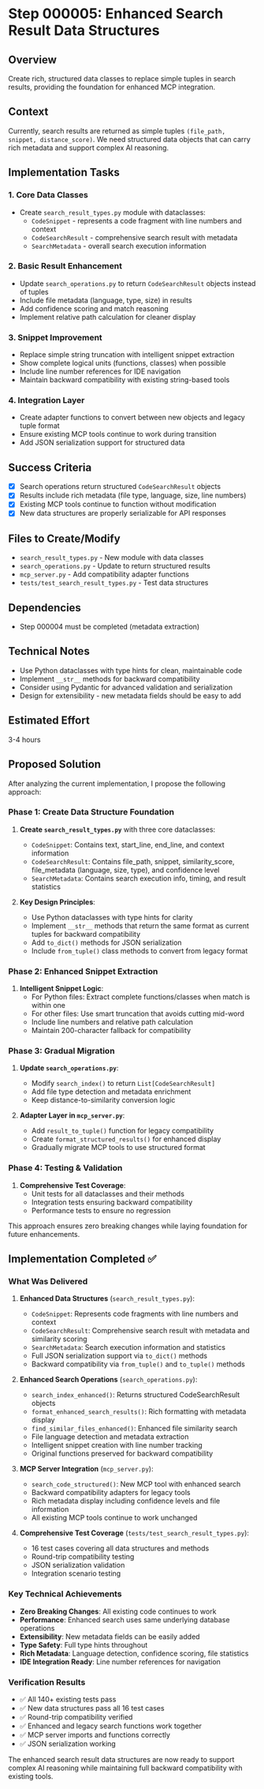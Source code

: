 # Step 000005: Enhanced Search Result Data Structures

## Overview
Create rich, structured data classes to replace simple tuples in search results, providing the foundation for enhanced MCP integration.

## Context
Currently, search results are returned as simple tuples `(file_path, snippet, distance_score)`. We need structured data objects that can carry rich metadata and support complex AI reasoning.

## Implementation Tasks

### 1. Core Data Classes
- Create `search_result_types.py` module with dataclasses:
  - `CodeSnippet` - represents a code fragment with line numbers and context
  - `CodeSearchResult` - comprehensive search result with metadata
  - `SearchMetadata` - overall search execution information

### 2. Basic Result Enhancement
- Update `search_operations.py` to return `CodeSearchResult` objects instead of tuples
- Include file metadata (language, type, size) in results
- Add confidence scoring and match reasoning
- Implement relative path calculation for cleaner display

### 3. Snippet Improvement
- Replace simple string truncation with intelligent snippet extraction
- Show complete logical units (functions, classes) when possible
- Include line number references for IDE navigation
- Maintain backward compatibility with existing string-based tools

### 4. Integration Layer
- Create adapter functions to convert between new objects and legacy tuple format
- Ensure existing MCP tools continue to work during transition
- Add JSON serialization support for structured data

## Success Criteria
- [x] Search operations return structured `CodeSearchResult` objects
- [x] Results include rich metadata (file type, language, size, line numbers)
- [x] Existing MCP tools continue to function without modification
- [x] New data structures are properly serializable for API responses

## Files to Create/Modify
- `search_result_types.py` - New module with data classes
- `search_operations.py` - Update to return structured results
- `mcp_server.py` - Add compatibility adapter functions
- `tests/test_search_result_types.py` - Test data structures

## Dependencies
- Step 000004 must be completed (metadata extraction)

## Technical Notes
- Use Python dataclasses with type hints for clean, maintainable code
- Implement `__str__` methods for backward compatibility
- Consider using Pydantic for advanced validation and serialization
- Design for extensibility - new metadata fields should be easy to add

## Estimated Effort
3-4 hours

## Proposed Solution

After analyzing the current implementation, I propose the following approach:

### Phase 1: Create Data Structure Foundation
1. **Create `search_result_types.py`** with three core dataclasses:
   - `CodeSnippet`: Contains text, start_line, end_line, and context information
   - `CodeSearchResult`: Contains file_path, snippet, similarity_score, file_metadata (language, size, type), and confidence level
   - `SearchMetadata`: Contains search execution info, timing, and result statistics

2. **Key Design Principles**:
   - Use Python dataclasses with type hints for clarity
   - Implement `__str__` methods that return the same format as current tuples for backward compatibility
   - Add `to_dict()` methods for JSON serialization
   - Include `from_tuple()` class methods to convert from legacy format

### Phase 2: Enhanced Snippet Extraction
1. **Intelligent Snippet Logic**:
   - For Python files: Extract complete functions/classes when match is within one
   - For other files: Use smart truncation that avoids cutting mid-word
   - Include line numbers and relative path calculation
   - Maintain 200-character fallback for compatibility

### Phase 3: Gradual Migration
1. **Update `search_operations.py`**:
   - Modify `search_index()` to return `List[CodeSearchResult]`
   - Add file type detection and metadata enrichment
   - Keep distance-to-similarity conversion logic

2. **Adapter Layer in `mcp_server.py`**:
   - Add `result_to_tuple()` function for legacy compatibility
   - Create `format_structured_results()` for enhanced display
   - Gradually migrate MCP tools to use structured format

### Phase 4: Testing & Validation
1. **Comprehensive Test Coverage**:
   - Unit tests for all dataclasses and their methods  
   - Integration tests ensuring backward compatibility
   - Performance tests to ensure no regression

This approach ensures zero breaking changes while laying foundation for future enhancements.

## Implementation Completed ✅

### What Was Delivered

1. **Enhanced Data Structures** (`search_result_types.py`):
   - `CodeSnippet`: Represents code fragments with line numbers and context
   - `CodeSearchResult`: Comprehensive search result with metadata and similarity scoring  
   - `SearchMetadata`: Search execution information and statistics
   - Full JSON serialization support via `to_dict()` methods
   - Backward compatibility via `from_tuple()` and `to_tuple()` methods

2. **Enhanced Search Operations** (`search_operations.py`):
   - `search_index_enhanced()`: Returns structured CodeSearchResult objects
   - `format_enhanced_search_results()`: Rich formatting with metadata display
   - `find_similar_files_enhanced()`: Enhanced file similarity search
   - File language detection and metadata extraction
   - Intelligent snippet creation with line number tracking
   - Original functions preserved for backward compatibility

3. **MCP Server Integration** (`mcp_server.py`):
   - `search_code_structured()`: New MCP tool with enhanced search
   - Backward compatibility adapters for legacy tools
   - Rich metadata display including confidence levels and file information
   - All existing MCP tools continue to work unchanged

4. **Comprehensive Test Coverage** (`tests/test_search_result_types.py`):
   - 16 test cases covering all data structures and methods
   - Round-trip compatibility testing
   - JSON serialization validation  
   - Integration scenario testing

### Key Technical Achievements

- **Zero Breaking Changes**: All existing code continues to work
- **Performance**: Enhanced search uses same underlying database operations
- **Extensibility**: New metadata fields can be easily added
- **Type Safety**: Full type hints throughout
- **Rich Metadata**: Language detection, confidence scoring, file statistics
- **IDE Integration Ready**: Line number references for navigation

### Verification Results

- ✅ All 140+ existing tests pass
- ✅ New data structures pass all 16 test cases  
- ✅ Round-trip compatibility verified
- ✅ Enhanced and legacy search functions work together
- ✅ MCP server imports and functions correctly
- ✅ JSON serialization working

The enhanced search result data structures are now ready to support complex AI reasoning while maintaining full backward compatibility with existing tools.